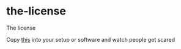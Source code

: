 # the-license
The license

Copy [this](https://raw.githubusercontent.com/Annoying-License/the-license/refs/heads/main/Thelicsense.txt) into your setup or software and watch people get scared 
